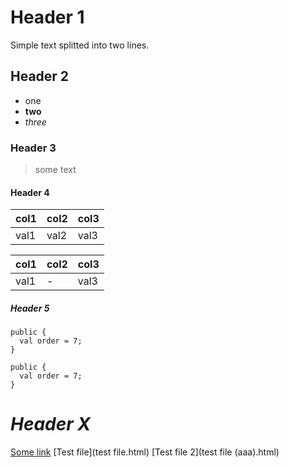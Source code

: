 # Header 1

Simple text splitted
into two lines.

## Header 2

* one
* **two**
* *three*

### Header 3

> some
> text

#### Header 4

col1 | col2 | col3
---- | ---- | ----
val1 | val2 | val3

col1 | col2 | col3
---- | ---- | ----
val1 |  -   | val3

##### Header 5

    public {
      val order = 7;
    }

```
public {
  val order = 7;
}
```

# *Header X*

[Some link](tunguski.github.io)
[Test file](test file.html)
[Test file 2](test file (aaa).html)

